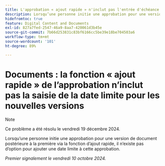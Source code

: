 ```yaml
---
title: L'approbation « ajout rapide » n'inclut pas l'entrée d'échéance pour les nouvelles versions
description: Lorsqu’une personne initie une approbation pour une version de document postérieure à la première via la fonction d’ajout rapide, il n’existe pas d’option pour ajouter une date limite à cette approbation.
hidefromtoc: true
feature: Digital Content and Documents
exl-id: 827a7fed-2547-46a9-8aa7-420061d3b45e
source-git-commit: 7b66d253831c83bf6166cc5be39e18be704503a6
workflow-type: tm+mt
source-wordcount: '101'
ht-degree: 89%

---
```


# Documents : la fonction « ajout rapide » de l’approbation n’inclut pas la saisie de la date limite pour les nouvelles versions

>[!NOTE]
>
>Ce problème a été résolu le vendredi 19 décembre 2024.

Lorsqu’une personne initie une approbation pour une version de document postérieure à la première via la fonction d’ajout rapide, il n’existe pas d’option pour ajouter une date limite à cette approbation.

_Premier signalement le vendredi 10 octobre 2024._
